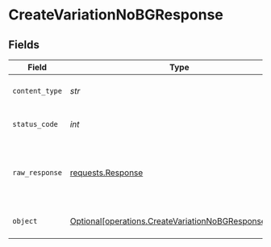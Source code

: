 # CreateVariationNoBGResponse


## Fields

| Field                                                                                                              | Type                                                                                                               | Required                                                                                                           | Description                                                                                                        |
| ------------------------------------------------------------------------------------------------------------------ | ------------------------------------------------------------------------------------------------------------------ | ------------------------------------------------------------------------------------------------------------------ | ------------------------------------------------------------------------------------------------------------------ |
| `content_type`                                                                                                     | *str*                                                                                                              | :heavy_check_mark:                                                                                                 | HTTP response content type for this operation                                                                      |
| `status_code`                                                                                                      | *int*                                                                                                              | :heavy_check_mark:                                                                                                 | HTTP response status code for this operation                                                                       |
| `raw_response`                                                                                                     | [requests.Response](https://requests.readthedocs.io/en/latest/api/#requests.Response)                              | :heavy_check_mark:                                                                                                 | Raw HTTP response; suitable for custom response parsing                                                            |
| `object`                                                                                                           | [Optional[operations.CreateVariationNoBGResponseBody]](../../models/operations/createvariationnobgresponsebody.md) | :heavy_minus_sign:                                                                                                 | Responses for POST /variations/nobg                                                                                |